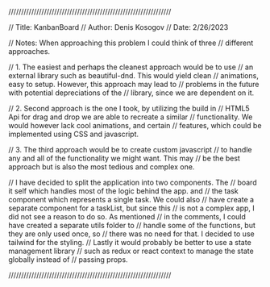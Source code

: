 ////////////////////////////////////////////////////////////////

// Title: KanbanBoard
// Author: Denis Kosogov
// Date: 2/26/2023

// Notes: When approaching this problem I could think of three
// different approaches.

// 1. The easiest and perhaps the cleanest approach would be to use
// an external library such as beautiful-dnd. This would yield clean
// animations, easy to setup. However, this approach may lead to
// problems in the future with potential depreciations of the
// library, since we are dependent on it.

// 2. Second approach is the one I took, by utilizing the build in
// HTML5 Api for drag and drop we are able to recreate a similar
// functionality. We would however lack cool animations, and certain
// features, which could be implemented using CSS and javascript.

// 3. The third approach would be to create custom javascript
// to handle any and all of the functionality we might want. This may
// be the best approach but is also the most tedious and complex one.

// I have decided to split the application into two components. The
// board it self which handles most of the logic behind the app. and
// the task component which represents a single task. We could also
// have create a separate component for a taskList, but since this
// is not a complex app, I did not see a reason to do so. As mentioned
// in the comments, I could have created a separate utils folder to
// handle some of the functions, but they are only used once, so
// there was no need for that. I decided to use tailwind for the styling.
// Lastly it would probably be better to use a state management library
// such as redux or react context to manage the state globally instead of
// passing props.

////////////////////////////////////////////////////////////////
